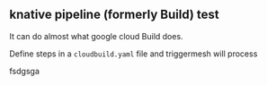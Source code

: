 ## knative pipeline (formerly Build) test

It can do almost what google cloud Build does.

Define steps in a `cloudbuild.yaml` file and triggermesh will process


fsdgsga
